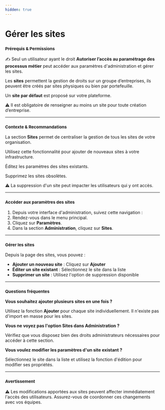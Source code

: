 ```yaml
---
hidden: true
---
```


# Gérer les sites

### <sup>**Prérequis & Permissions**</sup>

✍️ Seul un utilisateur ayant le droit **Autoriser l’accès au paramétrage des processus métier** peut accéder aux paramètres d'administration et gérer les sites.

Les **sites** permettent la gestion de droits sur un groupe d’entreprises, ils peuvent être créés par sites physiques ou bien par portefeuille.

Un **site par défaut** est proposé sur votre plateforme.

⚠️ Il est obligatoire de renseigner au moins un site pour toute création d’entreprise.

***

### <sup>**Contexte & Recommandations**</sup>

La section **Sites** permet de centraliser la gestion de tous les sites de votre organisation.

Utilisez cette fonctionnalité pour ajouter de nouveaux sites à votre infrastructure.

Éditez les paramètres des sites existants.

Supprimez les sites obsolètes.

⚠️ La suppression d'un site peut impacter les utilisateurs qui y ont accès.

***

### <sup>**Accéder aux paramètres des sites**</sup>

1. Depuis votre interface d'administration, suivez cette navigation :
2. Rendez-vous dans le menu principal.
3. Cliquez sur **Paramètres**.
4. Dans la section **Administration**, cliquez sur **Sites**.

***

### <sup>**Gérer les sites**</sup>

Depuis la page des sites, vous pouvez :

* **Ajouter un nouveau site** : Cliquez sur **Ajouter**
* **Éditer un site existant** : Sélectionnez le site dans la liste
* **Supprimer un site** : Utilisez l'option de suppression disponible

***

### <sup>**Questions fréquentes**</sup>

**Vous souhaitez ajouter plusieurs sites en une fois ?**

Utilisez la fonction **Ajouter** pour chaque site individuellement. Il n'existe pas d'import en masse pour les sites.

**Vous ne voyez pas l'option Sites dans Administration ?**

Vérifiez que vous disposez bien des droits administrateurs nécessaires pour accéder à cette section.

**Vous voulez modifier les paramètres d'un site existant ?**

Sélectionnez le site dans la liste et utilisez la fonction d'édition pour modifier ses propriétés.

***

### <sup>**Avertissement**</sup>

⚠️ Les modifications apportées aux sites peuvent affecter immédiatement l'accès des utilisateurs. Assurez-vous de coordonner ces changements avec vos équipes.
